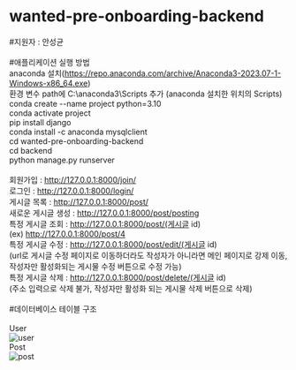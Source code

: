 # wanted-pre-onboarding-backend

#지원자 : 안성균<br>
<br>
#애플리케이션 실행 방법<br>
anaconda 설치(https://repo.anaconda.com/archive/Anaconda3-2023.07-1-Windows-x86_64.exe)<br>
환경 변수 path에 C:\anaconda3\Scripts 추가 (anaconda 설치한 위치의 Scripts)<br>
conda create --name project python=3.10<br>
conda activate project<br>
pip install django<br> 
conda install -c anaconda mysqlclient<br> 
cd wanted-pre-onboarding-backend<br>
cd backend<br>
python manage.py runserver<br>
<br>
회원가입 : http://127.0.0.1:8000/join/<br>
로그인 : http://127.0.0.1:8000/login/<br>
게시글 목록 : http://127.0.0.1:8000/post/<br>
새로운 게시글 생성 : http://127.0.0.1:8000/post/posting<br>
특정 게시글 조회 : http://127.0.0.1:8000/post/(게시글 id)<br> 
(ex) http://127.0.0.1:8000/post/4<br>
특정 게시글 수정 : http://127.0.0.1:8000/post/edit/(게시글 id)<br>
(url로 게시글 수정 페이지로 이동하더라도 작성자가 아니라면 메인 페이지로 강제 이동, 작성자만 활성화되는 게시물 수정 버튼으로 수정 가능)<br>
특정 게시글 삭제 : http://127.0.0.1:8000/post/delete/(게시글 id)<br>
(주소 입력으로 삭제 불가, 작성자만 활성화 되는 게시물 삭제 버튼으로 삭제)<br>
<br>
#데이터베이스 테이블 구조<br>
<br>
User<br>
![user](https://github.com/awds1236/wanted-pre-onboarding-backend/assets/102665306/9914b8c6-6046-4eba-a65d-f0d141dde9ea)
<br>
Post<br>
![post](https://github.com/awds1236/wanted-pre-onboarding-backend/assets/102665306/31277cb7-ae13-470a-8a8f-93dab8dbf95c)
<br>
	
